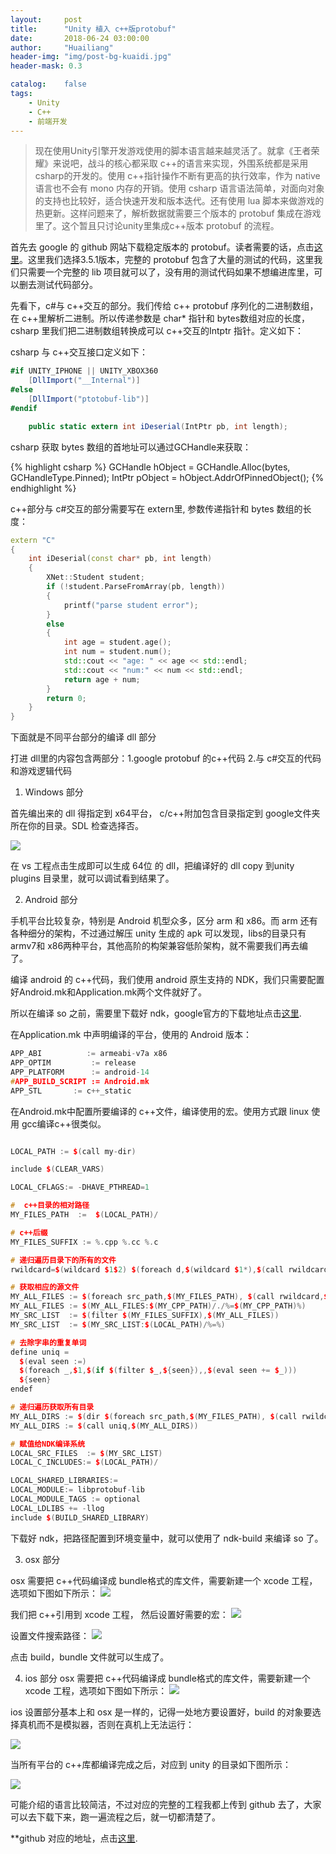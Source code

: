 ```yaml
---
layout:     post
title:      "Unity 植入 c++版protobuf"
date:       2018-06-24 03:00:00
author:     "Huailiang"
header-img: "img/post-bg-kuaidi.jpg"
header-mask: 0.3

catalog:    false
tags:
    - Unity
    - C++
    - 前端开发
---
```



> 现在使用Unity引擎开发游戏使用的脚本语言越来越灵活了。就拿《王者荣耀》来说吧，战斗的核心都采取 c++的语言来实现，外围系统都是采用 csharp的开发的。使用 c++指针操作不断有更高的执行效率，作为 native 语言也不会有 mono 内存的开销。使用 csharp 语言语法简单，对面向对象的支持也比较好，适合快速开发和版本迭代。还有使用 lua 脚本来做游戏的热更新。这样问题来了，解析数据就需要三个版本的 protobuf 集成在游戏里了。这个暂且只讨论unity里集成c++版本 protobuf 的流程。


首先去 google 的 github 网站下载稳定版本的 protobuf。读者需要的话，点击[这里][i1]。这里我们选择3.5.1版本，完整的 protobuf 包含了大量的测试的代码，这里我们只需要一个完整的 lib 项目就可以了，没有用的测试代码如果不想编进库里，可以删去测试代码部分。


先看下，c#与 c++交互的部分。我们传给 c++ protobuf 序列化的二进制数组，在 c++里解析二进制。所以传递参数是 char* 指针和 bytes数组对应的长度，csharp 里我们把二进制数组转换成可以 c++交互的Intptr 指针。定义如下：

csharp 与 c++交互接口定义如下：

``` csharp
#if UNITY_IPHONE || UNITY_XBOX360
    [DllImport("__Internal")]
#else
    [DllImport("ptotobuf-lib")]
#endif

    public static extern int iDeserial(IntPtr pb, int length);

```


csharp 获取 bytes 数组的首地址可以通过GCHandle来获取：

{% highlight csharp %}
 GCHandle hObject = GCHandle.Alloc(bytes, GCHandleType.Pinned);
IntPtr pObject = hObject.AddrOfPinnedObject();
{% endhighlight %}

c++部分与 c#交互的部分需要写在 extern里, 参数传递指针和 bytes 数组的长度：

``` cpp
extern "C"
{
	int iDeserial(const char* pb, int length)
	{
		XNet::Student student;
		if (!student.ParseFromArray(pb, length))
		{
			printf("parse student error");
		}
		else
		{
			int age = student.age();
			int num = student.num();
			std::cout << "age: " << age << std::endl;
			std::cout << "num:" << num << std::endl;
			return age + num;
		}
		return 0;
	}
}
``` 


下面就是不同平台部分的编译 dll 部分

打进 dll里的内容包含两部分：1.google protobuf 的c++代码 2.与 c#交互的代码和游戏逻辑代码

1. Windows 部分

首先编出来的 dll 得指定到 x64平台， c/c++附加包含目录指定到 google文件夹所在你的目录。SDL 检查选择否。

![](/img/in-post/post-cpp/1.jpg)

在 vs 工程点击生成即可以生成 64位 的 dll，把编译好的 dll copy 到unity plugins 目录里，就可以调试看到结果了。

2. Android 部分

手机平台比较复杂，特别是 Android 机型众多，区分 arm 和 x86。而 arm 还有各种细分的架构，不过通过解压 unity 生成的 apk 可以发现，libs的目录只有 armv7和 x86两种平台，其他高阶的构架兼容低阶架构，就不需要我们再去编了。

编译 android 的 c++代码，我们使用 android 原生支持的 NDK，我们只需要配置好Android.mk和Application.mk两个文件就好了。

所以在编译 so 之前，需要里下载好 ndk，google官方的下载地址点击[这里][i3].

在Application.mk 中声明编译的平台，使用的 Android 版本：

``` cpp
APP_ABI          := armeabi-v7a x86
APP_OPTIM         := release
APP_PLATFORM      := android-14
#APP_BUILD_SCRIPT := Android.mk
APP_STL       := c++_static
``` 

 在Android.mk中配置所要编译的 c++文件，编译使用的宏。使用方式跟 linux 使用 gcc编译c++很类似。

``` cpp

LOCAL_PATH := $(call my-dir)  

include $(CLEAR_VARS)

LOCAL_CFLAGS:= -DHAVE_PTHREAD=1

#  c++目录的相对路径
MY_FILES_PATH  :=  $(LOCAL_PATH)/

# c++后缀
MY_FILES_SUFFIX := %.cpp %.cc %.c

# 递归遍历目录下的所有的文件
rwildcard=$(wildcard $1$2) $(foreach d,$(wildcard $1*),$(call rwildcard,$d/,$2))

# 获取相应的源文件
MY_ALL_FILES := $(foreach src_path,$(MY_FILES_PATH), $(call rwildcard,$(src_path),*.*) ) 
MY_ALL_FILES := $(MY_ALL_FILES:$(MY_CPP_PATH)/./%=$(MY_CPP_PATH)%)
MY_SRC_LIST  := $(filter $(MY_FILES_SUFFIX),$(MY_ALL_FILES)) 
MY_SRC_LIST  := $(MY_SRC_LIST:$(LOCAL_PATH)/%=%)

# 去除字串的重复单词
define uniq =
  $(eval seen :=)
  $(foreach _,$1,$(if $(filter $_,${seen}),,$(eval seen += $_)))
  ${seen}
endef

# 递归遍历获取所有目录
MY_ALL_DIRS := $(dir $(foreach src_path,$(MY_FILES_PATH), $(call rwildcard,$(src_path),*/) ) )
MY_ALL_DIRS := $(call uniq,$(MY_ALL_DIRS))

# 赋值给NDK编译系统
LOCAL_SRC_FILES  := $(MY_SRC_LIST)
LOCAL_C_INCLUDES:= $(LOCAL_PATH)/

LOCAL_SHARED_LIBRARIES:= 
LOCAL_MODULE:= libprotobuf-lib
LOCAL_MODULE_TAGS := optional
LOCAL_LDLIBS += -llog
include $(BUILD_SHARED_LIBRARY)

```

 下载好 ndk，把路径配置到环境变量中，就可以使用了 ndk-build 来编译 so 了。


3. osx 部分

osx 需要把 c++代码编译成 bundle格式的库文件，需要新建一个 xcode 工程，选项如下图如下所示：
![](/img/in-post/post-cpp/5.jpg)

我们把 c++引用到 xcode 工程， 然后设置好需要的宏：
![](/img/in-post/post-cpp/2.jpg)

设置文件搜索路径：
![](/img/in-post/post-cpp/3.jpg)

点击 build，bundle 文件就可以生成了。

4. ios 部分
osx 需要把 c++代码编译成 bundle格式的库文件，需要新建一个 xcode 工程，选项如下图如下所示：
![](/img/in-post/post-cpp/6.jpg)

ios 设置部分基本上和 osx 是一样的，记得一处地方要设置好，build 的对象要选择真机而不是模拟器，否则在真机上无法运行：

![](/img/in-post/post-cpp/4.jpg)


当所有平台的 c++库都编译完成之后，对应到 unity 的目录如下图所示：

![](/img/in-post/post-cpp/7.jpg)

可能介绍的语言比较简洁，不过对应的完整的工程我都上传到 github 去了，大家可以去下载下来，跑一遍流程之后，就一切都清楚了。

**github 对应的地址，点击[这里][i4].

[i1]:https://github.com/google/protobuf
[i2]:https://github.com/huailiang/game_pb/blob/master/image/1.jpg
[i3]:https://developer.android.google.cn/ndk/downloads/
[i4]:https://github.com/huailiang/game_pb